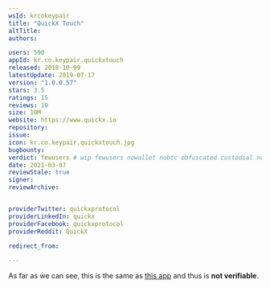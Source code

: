 ```yaml
---
wsId: krcokeypair
title: "QuickX Touch"
altTitle: 
authors:

users: 500
appId: kr.co.keypair.quickxtouch
released: 2018-10-09
latestUpdate: 2019-07-17
version: "1.0.0.57"
stars: 3.5
ratings: 15
reviews: 10
size: 10M
website: https://www.quickx.io
repository: 
issue: 
icon: kr.co.keypair.quickxtouch.jpg
bugbounty: 
verdict: fewusers # wip fewusers nowallet nobtc obfuscated custodial nosource nonverifiable reproducible bounty defunct
date: 2021-03-07
reviewStale: true
signer: 
reviewArchive:


providerTwitter: quickxprotocol
providerLinkedIn: quickx
providerFacebook: quickxprotocol
providerReddit: QuickX

redirect_from:

---
```



<!-- nosource -->
As far as we can see, this is the same as
[this app](/android/kr.co.keypair.keywalletTouch) and thus is **not verifiable**.
